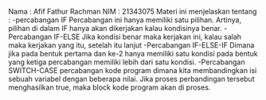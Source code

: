 Nama : Afif Fathur Rachman
NIM : 21343075
Materi ini menjelaskan tentang :
-percabangan IF 
Percabangan ini hanya memiliki satu pilihan. Artinya, pilihan di dalam IF hanya akan dikerjakan kalau kondisinya benar.
-Percabangan IF-ELSE
Jika kondisi benar maka kerjakan ini, kalau salah maka kerjakan yang itu, setelah itu lanjut
-Percabangan IF-ELSE-IF
Dimana jika pada bentuk pertama dan ke-2 hanya memiliki satu kondisi pada bentuk yang ketiga percabangan memiliki lebih dari satu kondisi.
-Percabangan SWITCH-CASE
percabangan kode program dimana kita membandingkan isi sebuah variabel dengan beberapa nilai. Jika proses perbandingan tersebut menghasilkan true, maka block kode program akan di proses.
